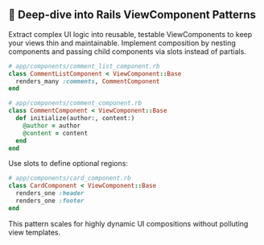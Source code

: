 ## 🎨 Deep-dive into Rails ViewComponent Patterns
Extract complex UI logic into reusable, testable ViewComponents to keep your views thin and maintainable. Implement composition by nesting components and passing child components via slots instead of partials.

```ruby
# app/components/comment_list_component.rb
class CommentListComponent < ViewComponent::Base
  renders_many :comments, CommentComponent
end

# app/components/comment_component.rb
class CommentComponent < ViewComponent::Base
  def initialize(author:, content:)
    @author = author
    @content = content
  end
end
```

Use slots to define optional regions:

```ruby
# app/components/card_component.rb
class CardComponent < ViewComponent::Base
  renders_one :header
  renders_one :footer
end
```

This pattern scales for highly dynamic UI compositions without polluting view templates.